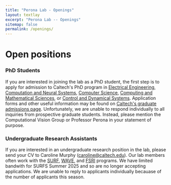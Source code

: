 ```yaml
---
title: "Perona Lab - Openings"
layout: textlay
excerpt: "Perona Lab -- Openings"
sitemap: false
permalink: /openings/
---
```


# Open positions


### PhD Students

If you are interested in joining the lab as a PhD student, the first step is to apply for admission to Caltech's PhD program in [Electrical Engineering](https://ee.caltech.edu/academics/grad), [Computation and Neural Systems](https://www.bbe.caltech.edu/academics/cns/graduate-studies), [Computer Science](https://www.cms.caltech.edu/academics/grad_cs), [Computing and Mathematical Sciences](https://www.cms.caltech.edu/academics/grad_cms), or [Control and Dynamical Systems](https://www.cms.caltech.edu/academics/grad_cds). Application forms and other useful information may be found on [Caltech's graduate admissions page](https://www.gradoffice.caltech.edu/admissions). Unfortunately, we are unable to respond individually to all inquiries from prospective graduate students. Instead, please mention the Computational Vision Group or Professor Perona in your statement of purpose.  

### Undergraduate Research Assistants

If you are interested in an undergraduate research position in the lab, please send your CV to Caroline Murphy (caroline@caltech.edu). Our lab members often work with the [SURF](https://sfp.caltech.edu/undergraduate-research/programs/surf), [WAVE](https://sfp.caltech.edu/undergraduate-research/programs/wavefellows), and [FSRI](https://diversity.caltech.edu/programs-training/programs/first-year-success-research-institute-fsri) programs. We have limited bandwith for SURFS Summer 2025 and so are no longer accepting applications. We are unable to reply to applicants individually becauase of the number of applicants this season.
